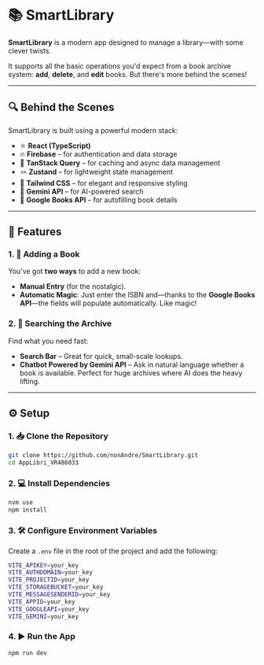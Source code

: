 # 📚 SmartLibrary

**SmartLibrary** is a modern app designed to manage a library—with some clever twists.

It supports all the basic operations you'd expect from a book archive system: **add**, **delete**, and **edit** books. But there's more behind the scenes!

---

## 🔍 Behind the Scenes

SmartLibrary is built using a powerful modern stack:

- ⚛️ **React (TypeScript)**
- 🔥 **Firebase** – for authentication and data storage
- 🧠 **TanStack Query** – for caching and async data management
- 🪢 **Zustand** – for lightweight state management
- 🎨 **Tailwind CSS** – for elegant and responsive styling
- 🤖 **Gemini API** – for AI-powered search
- 📘 **Google Books API** – for autofilling book details

---

## 🚀 Features

### 1. 📖 Adding a Book

You’ve got **two ways** to add a new book:

- **Manual Entry** (for the nostalgic).
- **Automatic Magic**: Just enter the ISBN and—thanks to the **Google Books API**—the fields will populate automatically. Like magic!

### 2. 🔎 Searching the Archive

Find what you need fast:

- **Search Bar** – Great for quick, small-scale lookups.
- **Chatbot Powered by Gemini API** – Ask in natural language whether a book is available. Perfect for huge archives where AI does the heavy lifting.

---

## ⚙️ Setup

### 1. 📥 Clone the Repository

```bash
git clone https://github.com/nonAndre/SmartLibrary.git
cd AppLibri_VR486033
```

### 2. 💻 Install Dependencies

```bash
nvm use
npm install
```
### 3. 🛠️ Configure Environment Variables

Create a ```.env``` file in the root of the project and add the following:

```bash
VITE_APIKEY=your_key
VITE_AUTHDOMAIN=your_key
VITE_PROJECTID=your_key
VITE_STORAGEBUCKET=your_key
VITE_MESSAGESENDERID=your_key
VITE_APPID=your_key
VITE_GOOGLEAPI=your_key
VITE_GEMINI=your_key
```

### 4. ▶️ Run the App
```bash
npm run dev
```
